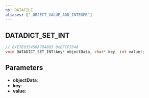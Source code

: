 ```yaml
---
ns: DATAFILE
aliases: ["_OBJECT_VALUE_ADD_INTEGER"]
---
```

## DATADICT_SET_INT

```c
// 0xE7E035450A7948D5 0xEFCF554A
void DATADICT_SET_INT(Any* objectData, char* key, int value);
```


## Parameters
* **objectData**: 
* **key**: 
* **value**: 

